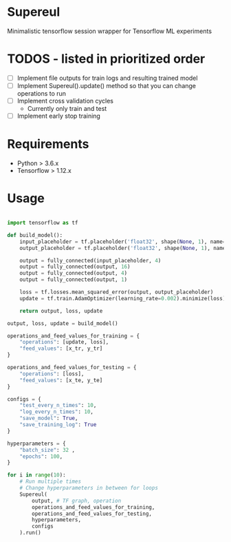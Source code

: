 # Supereul
Minimalistic tensorflow session wrapper for Tensorflow ML experiments

# TODOS - listed in prioritized order
* [ ] Implement file outputs for train logs and resulting trained model
* [ ] Implement Supereul().update() method so that you can change operations to run
* [ ] Implement cross validation cycles
  * Currently only train and test
* [ ] Implement early stop training

# Requirements

* Python > 3.6.x
* Tensorflow > 1.12.x


# Usage
```python

import tensorflow as tf

def build_model():
    input_placeholder = tf.placeholder('float32', shape(None, 1), name="x")
    output_placeholder = tf.placeholder('float32', shape(None, 1), name="y")

    output = fully_connected(input_placeholder, 4)
    output = fully_connected(output, 16)
    output = fully_connected(output, 4)
    output = fully_connected(output, 1)

    loss = tf.losses.mean_squared_error(output, output_placeholder)
    update = tf.train.AdamOptimizer(learning_rate=0.002).minimize(loss)

    return output, loss, update

output, loss, update = build_model()

operations_and_feed_values_for_training = {
    "operations": [update, loss],
    "feed_values": [x_tr, y_tr]
}

operations_and_feed_values_for_testing = {
    "operations": [loss],
    "feed_values": [x_te, y_te]
}

configs = {
    "test_every_n_times": 10,
    "log_every_n_times": 10,
    "save_model": True,
    "save_training_log": True
}

hyperparameters = {
    "batch_size": 32 ,
    "epochs": 100,
}

for i in range(10):
    # Run multiple times
    # Change hyperparameters in between for loops
	Supereul(
	    output, # TF graph, operation
	    operations_and_feed_values_for_training,
	    operations_and_feed_values_for_testing,
	    hyperparameters,
	    configs
	).run()

```

